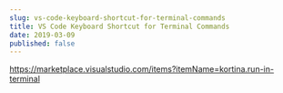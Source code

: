 ```yaml
---
slug: vs-code-keyboard-shortcut-for-terminal-commands
title: VS Code Keyboard Shortcut for Terminal Commands
date: 2019-03-09
published: false
---
```


https://marketplace.visualstudio.com/items?itemName=kortina.run-in-terminal
